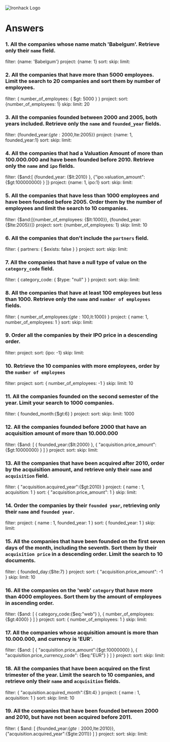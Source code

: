 ![Ironhack Logo](https://i.imgur.com/1QgrNNw.png)

# Answers

### 1. All the companies whose name match 'Babelgum'. Retrieve only their `name` field.

filter: {name: 'Babelgum'}
project: {name: 1}
sort:
skip:
limit:

### 2. All the companies that have more than 5000 employees. Limit the search to 20 companies and sort them by **number of employees**.

filter: { number_of_employees: { $gt: 5000 } }
project:
sort: {number_of_employees: 1}
skip:
limit: 20

### 3. All the companies founded between 2000 and 2005, both years included. Retrieve only the `name` and `founded_year` fields.

filter: {founded_year:{$gte:2000,$lte:2005}}
project: {name: 1, founded_year:1}
sort:
skip:
limit:

### 4. All the companies that had a Valuation Amount of more than 100.000.000 and have been founded before 2010. Retrieve only the `name` and `ipo` fields.

filter: {$and:[ {founded_year: {$lt:2010} }, {"ipo.valuation_amount": {$gt:100000000} } ]}
project: {name: 1, ipo:1}
sort:
skip:
limit:

### 5. All the companies that have less than 1000 employees and have been founded before 2005. Order them by the number of employees and limit the search to 10 companies.

filter: {$and:[{number_of_employees: {$lt:1000}}, {founded_year:{$lte:2005}}]}
project:
sort: {number_of_employees: 1}
skip:
limit: 10

### 6. All the companies that don't include the `partners` field.

filter: { partners: { $exists: false } }
project:
sort:
skip:
limit:

### 7. All the companies that have a null type of value on the `category_code` field.

filter: { category_code: { $type: "null" } }
project:
sort:
skip:
limit:

### 8. All the companies that have at least 100 employees but less than 1000. Retrieve only the `name` and `number of employees` fields.

filter: { number_of_employees:{$gte:100,$lt:1000} }
project: { name: 1, number_of_employees: 1 }
sort:
skip:
limit:

### 9. Order all the companies by their IPO price in a descending order.

filter:
project:
sort: {ipo: -1}
skip:
limit:

### 10. Retrieve the 10 companies with more employees, order by the `number of employees`

filter:
project:
sort: { number_of_employees: -1 }
skip:
limit: 10

### 11. All the companies founded on the second semester of the year. Limit your search to 1000 companies.

filter: { founded_month:{$gt:6} }
project:
sort:
skip:
limit: 1000

### 12. All the companies founded before 2000 that have an acquisition amount of more than 10.000.000

filter: {$and: [ { founded_year:{$lt:2000} }, { "acquisition.price_amount":{$gt:10000000} } ] }
project:
sort:
skip:
limit:

### 13. All the companies that have been acquired after 2010, order by the acquisition amount, and retrieve only their `name` and `acquisition` field.

filter: { "acquisition.acquired_year":{$gt:2010} }
project: { name : 1, acquisition: 1 }
sort: { "acquisition.price_amount": 1 }
skip:
limit:

### 14. Order the companies by their `founded year`, retrieving only their `name` and `founded year`.

filter:
project: { name : 1, founded_year: 1 }
sort: { founded_year: 1 }
skip:
limit:

### 15. All the companies that have been founded on the first seven days of the month, including the seventh. Sort them by their `acquisition price` in a descending order. Limit the search to 10 documents.

filter: { founded_day:{$lte:7} }
project:
sort: { "acquisition.price_amount": -1 }
skip:
limit: 10

### 16. All the companies on the 'web' `category` that have more than 4000 employees. Sort them by the amount of employees in ascending order.

filter: {$and: [ { category_code:{$eq:"web"} }, { number_of_employees:{$gt:4000} } ] }
project:
sort: { number_of_employees: 1 }
skip:
limit:

### 17. All the companies whose acquisition amount is more than 10.000.000, and currency is 'EUR'.

filter: {$and: [ { "acquisition.price_amount":{$gt:10000000} }, { "acquisition.price_currency_code": {$eq:"EUR"} } ] }
project:
sort:
skip:
limit:

### 18. All the companies that have been acquired on the first trimester of the year. Limit the search to 10 companies, and retrieve only their `name` and `acquisition` fields.

filter: { "acquisition.acquired_month":{$lt:4} }
project: { name : 1, acquisition: 1 }
sort:
skip:
limit: 10

### 19. All the companies that have been founded between 2000 and 2010, but have not been acquired before 2011.

filter: { $and: [ {founded_year:{$gte:2000,$lte:2010}}, {"acquisition.acquired_year":{$gte:2011}} ] }
project:
sort:
skip:
limit:

